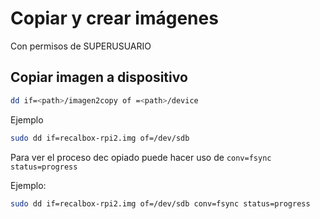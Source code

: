 # Copiar y crear imágenes

Con permisos de SUPERUSUARIO

## Copiar imagen a dispositivo

```bash
dd if=<path>/imagen2copy of =<path>/device
```

Ejemplo

```bash
sudo dd if=recalbox-rpi2.img of=/dev/sdb
```

Para ver el proceso dec opiado puede hacer uso de `conv=fsync status=progress`

Ejemplo:

```bash
sudo dd if=recalbox-rpi2.img of=/dev/sdb conv=fsync status=progress
```
